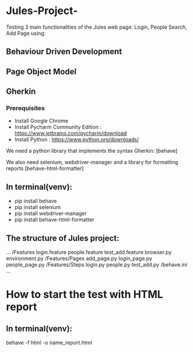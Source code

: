 # Jules-Project-

Testing 3 main functionalities of the Jules web page: Login, People Search, Add Page using:

## Behaviour Driven Development

## Page Object Model

## Gherkin

### Prerequisites

- Install Google Chrome
- Install Pycharm Community Edition : https://www.jetbrains.com/pycharm/download 
- Install Python : https://www.python.org/downloads/

We need a python library that implements the syntax Gherkin: [behave]

We also need selenium, webdriver-manager and a library for formatting reports [behave-html-formatter]

## In terminal(venv):

- pip install behave
- pip install selenium
- pip install webdriver-manager
- pip install behave-html-formatter

## The structure of Jules project:

...
/Features
login.feature
people.feature
test_add.feature
browser.py
environment.py
/Features/Pages
add_page.py
login_page.py
people_page.py
/Features/Steps
login.py
people.py
test_add.py
/behave.ini
...

# How to start the test with HTML report

## In terminal(venv):

behave -f html -o name_report.html
